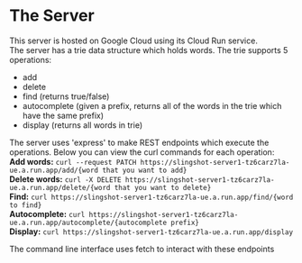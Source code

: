 # The Server

This server is hosted on Google Cloud using its Cloud Run service.  
The server has a trie data structure which holds words. The trie supports 5 operations: 
- add 
- delete
- find (returns true/false)
- autocomplete (given a prefix, returns all of the words in the trie which have the same prefix)
- display (returns all words in trie)  
  
The server uses 'express' to make REST endpoints which execute the operations. Below you can view the curl commands for each operation:  
**Add words:** `curl --request PATCH https://slingshot-server1-tz6carz7la-ue.a.run.app/add/{word that you want to add}`  
**Delete words:** `curl -X DELETE https://slingshot-server1-tz6carz7la-ue.a.run.app/delete/{word that you want to delete}`  
**Find:** `curl https://slingshot-server1-tz6carz7la-ue.a.run.app/find/{word to find}`  
**Autocomplete:** `curl https://slingshot-server1-tz6carz7la-ue.a.run.app/autocomplete/{autocomplete prefix}`  
**Display:** `curl https://slingshot-server1-tz6carz7la-ue.a.run.app/display`  
  
The command line interface uses fetch to interact with these endpoints
